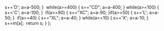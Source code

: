 s+='D';
a=a-500;
}
​
while(a>=400)
{
s+="CD";
a=a-400;
}
​
while(a>=100)
{
s+='C';
a=a-100;
}
​
if(a>=90)
{
s+="XC";
a=a-90;
}
​
if(a>=50)
{
s+='L';
a=a-50;
}
​
if(a>=40)
{
s+="XL";
a=a-40;
}
​
while(a>=10)
{
s+='X';
a=a-10;
}
​
s+=m[a];
​
return s;
}
};
```